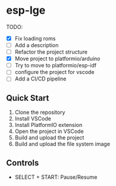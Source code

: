# esp-lge
TODO:
- [x] Fix loading roms
- [ ] Add a description
- [ ] Refactor the project structure
- [x] Move project to platformio/arduino
- [ ] Try to move to platformio/esp-idf
- [ ] configure the project for vscode
- [ ] Add a CI/CD pipeline

## Quick Start

1. Clone the repository
2. Install VSCode
3. Install PlatformIO extension
4. Open the project in VSCode
5. Build and upload the project
7. Build and upload the file system image

## Controls 
- SELECT + START: Pause/Resume
